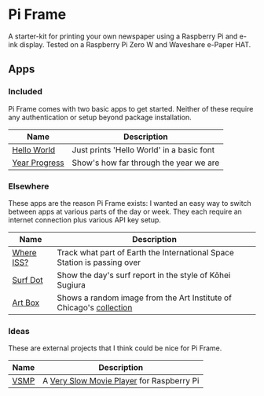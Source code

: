 # Pi Frame

A starter-kit for printing your own newspaper using a Raspberry Pi and e-ink display. Tested on a Raspberry Pi Zero W and Waveshare e-Paper HAT.

## Apps

### Included

Pi Frame comes with two basic apps to get started. Neither of these require any authentication or setup beyond package installation.

| Name                  | Description                               |
| --------------------- | ----------------------------------------- |
| [Hello World](TODO)   | Just prints 'Hello World' in a basic font |
| [Year Progress](TODO) | Show's how far through the year we are    |

### Elsewhere

These apps are the reason Pi Frame exists: I wanted an easy way to switch between apps at various parts of the day or week. They each require an internet connection plus various API key setup.

| Name                                             | Description                                                                                                                                                                                  |
| ------------------------------------------------ | -------------------------------------------------------------------------------------------------------------------------------------------------------------------------------------------- |
| [Where ISS?](https://github.com/dnywh/where-iss) | Track what part of Earth the International Space Station is passing over                                                                                                                     |
| [Surf Dot](https://github.com/dnywh/surf-dot)    | Show the day's surf report in the style of Kōhei Sugiura                                                                                                                                     |
| [Art Box](TODO)                                  | Shows a random image from the Art Institute of Chicago's [collection](https://www.artic.edu/collection?classification_ids=woodcut&material_ids=ink&artwork_type_id=Print&is_public_domain=1) |

### Ideas

These are external projects that I think could be nice for Pi Frame.

| Name                                             | Description                                                                                                 |
| ------------------------------------------------ | ----------------------------------------------------------------------------------------------------------- |
| [VSMP](https://github.com/TomWhitwell/SlowMovie) | A [Very Slow Movie Player](https://medium.com/s/story/very-slow-movie-player-499f76c48b62) for Raspberry Pi |

